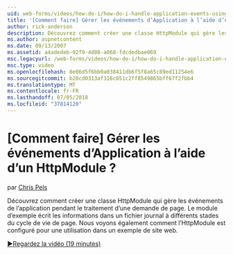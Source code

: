 ```yaml
---
uid: web-forms/videos/how-do-i/how-do-i-handle-application-events-using-an-httpmodule
title: '[Comment faire] Gérer les événements d’Application à l’aide d’un HttpModule ? | Microsoft Docs'
author: rick-anderson
description: Découvrez comment créer une classe HttpModule qui gère les événements de l’application pendant le traitement d’une demande de page. Le module d’exemple écrit les informations dans un journal...
ms.author: aspnetcontent
ms.date: 09/13/2007
ms.assetid: a4adedeb-92f9-4d08-a068-fdcdedbae069
msc.legacyurl: /web-forms/videos/how-do-i/how-do-i-handle-application-events-using-an-httpmodule
msc.type: video
ms.openlocfilehash: 8e06d5f6bb0a038411db6f5f8a65c89ed11254e6
ms.sourcegitcommit: b28cd0313af316c051c2ff8549865bff67f2fbb4
ms.translationtype: MT
ms.contentlocale: fr-FR
ms.lasthandoff: 07/05/2018
ms.locfileid: "37814120"
---
```

<a name="how-do-i-handle-application-events-using-an-httpmodule"></a>[Comment faire] Gérer les événements d’Application à l’aide d’un HttpModule ?
====================
par [Chris Pels](https://twitter.com/chrispels)

Découvrez comment créer une classe HttpModule qui gère les événements de l’application pendant le traitement d’une demande de page. Le module d’exemple écrit les informations dans un fichier journal à différents stades du cycle de vie de page. Nous voyons également comment l’HttpModule est configuré pour une utilisation dans un exemple de site web.

[&#9654;Regardez la vidéo (19 minutes)](https://channel9.msdn.com/Blogs/ASP-NET-Site-Videos/how-do-i-handle-application-events-using-an-httpmodule)
